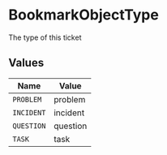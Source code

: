 # BookmarkObjectType

The type of this ticket


## Values

| Name       | Value      |
| ---------- | ---------- |
| `PROBLEM`  | problem    |
| `INCIDENT` | incident   |
| `QUESTION` | question   |
| `TASK`     | task       |